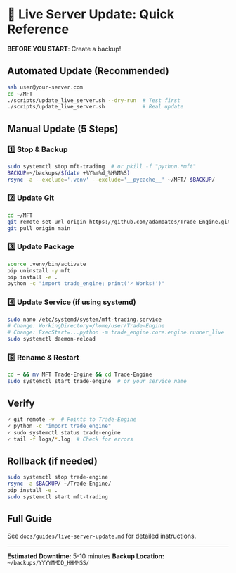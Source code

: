 # 🚀 Live Server Update: Quick Reference

**BEFORE YOU START**: Create a backup!

## Automated Update (Recommended)

```bash
ssh user@your-server.com
cd ~/MFT
./scripts/update_live_server.sh --dry-run  # Test first
./scripts/update_live_server.sh            # Real update
```

## Manual Update (5 Steps)

### 1️⃣ Stop & Backup
```bash
sudo systemctl stop mft-trading  # or pkill -f "python.*mft"
BACKUP=~/backups/$(date +%Y%m%d_%H%M%S)
rsync -a --exclude='.venv' --exclude='__pycache__' ~/MFT/ $BACKUP/
```

### 2️⃣ Update Git
```bash
cd ~/MFT
git remote set-url origin https://github.com/adamoates/Trade-Engine.git
git pull origin main
```

### 3️⃣ Update Package
```bash
source .venv/bin/activate
pip uninstall -y mft
pip install -e .
python -c "import trade_engine; print('✓ Works!')"
```

### 4️⃣ Update Service (if using systemd)
```bash
sudo nano /etc/systemd/system/mft-trading.service
# Change: WorkingDirectory=/home/user/Trade-Engine
# Change: ExecStart=...python -m trade_engine.core.engine.runner_live
sudo systemctl daemon-reload
```

### 5️⃣ Rename & Restart
```bash
cd ~ && mv MFT Trade-Engine && cd Trade-Engine
sudo systemctl start trade-engine  # or your service name
```

## Verify
```bash
✓ git remote -v  # Points to Trade-Engine
✓ python -c "import trade_engine"
✓ sudo systemctl status trade-engine
✓ tail -f logs/*.log  # Check for errors
```

## Rollback (if needed)
```bash
sudo systemctl stop trade-engine
rsync -a $BACKUP/ ~/Trade-Engine/
pip install -e .
sudo systemctl start mft-trading
```

## Full Guide
See `docs/guides/live-server-update.md` for detailed instructions.

---

**Estimated Downtime:** 5-10 minutes
**Backup Location:** `~/backups/YYYYMMDD_HHMMSS/`
